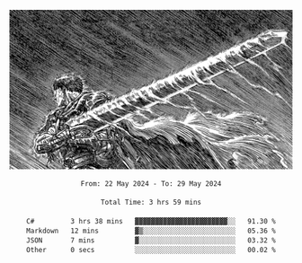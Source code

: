 <!-- Profile image -->
<p align="center">
 <img src="assets/bpD2ohb.png" width="1080px">
</p>
<!-- Profile image end -->

<div align="center">
<!--START_SECTION:waka-->

```txt
From: 22 May 2024 - To: 29 May 2024

Total Time: 3 hrs 59 mins

C#         3 hrs 38 mins   ▓▓▓▓▓▓▓▓▓▓▓▓▓▓▓▓▓▓▓▓▓▓▓░░   91.30 %
Markdown   12 mins         ▓▒░░░░░░░░░░░░░░░░░░░░░░░   05.36 %
JSON       7 mins          ▓░░░░░░░░░░░░░░░░░░░░░░░░   03.32 %
Other      0 secs          ░░░░░░░░░░░░░░░░░░░░░░░░░   00.02 %
```

<!--END_SECTION:waka-->
</div>
